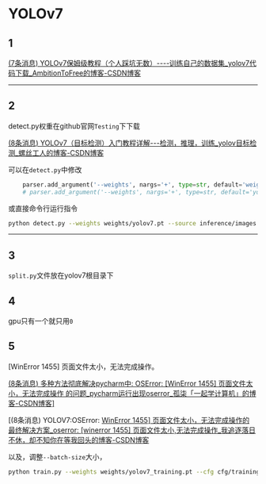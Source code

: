 # YOLOv7

## 1

[(7条消息) YOLOv7保姆级教程（个人踩坑无数）----训练自己的数据集_yolov7代码下载_AmbitionToFree的博客-CSDN博客](https://blog.csdn.net/weixin_55749226/article/details/128480595)

---

## 2

detect.py权重在github官网`Testing`下下载

[(8条消息) YOLOv7（目标检测）入门教程详解---检测，推理，训练_yolov目标检测_螺丝工人的博客-CSDN博客](https://blog.csdn.net/weixin_64524066/article/details/126845366)

可以在`detect.py`中修改

```python
    parser.add_argument('--weights', nargs='+', type=str, default='weights/yolov7.pt', help='model.pt path(s)')
    # parser.add_argument('--weights', nargs='+', type=str, default='yolov7.pt', help='model.pt path(s)')
```

或直接命令行运行指令

```bash
python detect.py --weights weights/yolov7.pt --source inference/images 
```

---

## 3

`split.py`文件放在yolov7根目录下

## 4

gpu只有一个就只用`0`

## 5

 [WinError 1455] 页面文件太小，无法完成操作。

[(8条消息) 多种方法彻底解决pycharm中: OSError: [WinError 1455\] 页面文件太小，无法完成操作 的问题_pycharm运行出现oserror_孤柒「一起学计算机」的博客-CSDN博客]](https://blog.csdn.net/weixin_43959833/article/details/116669523)

[(8条消息) YOLOV7:OSError: [WinError 1455\] 页面文件太小，无法完成操作的 最终解决方案_oserror: [winerror 1455] 页面文件太小,无法完成操作_我追逐落日不休，却不知你在等我回头的博客-CSDN博客](https://blog.csdn.net/xty123abc/article/details/125864462)

以及，调整`--batch-size`大小，

```bash
python train.py --weights weights/yolov7_training.pt --cfg cfg/training/yolov7-Helmet.yaml --data data/Helmet.yaml --device 0 --batch-size 2
```

